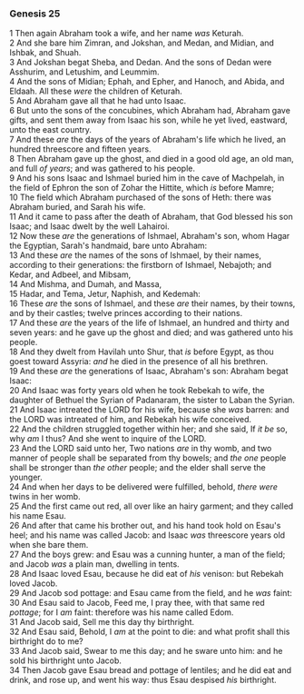 ### Genesis 25

1 Then again Abraham took a wife, and her name *was* Keturah.  
2 And she bare him Zimran, and Jokshan, and Medan, and Midian, and Ishbak, and Shuah.  
3 And Jokshan begat Sheba, and Dedan. And the sons of Dedan were Asshurim, and Letushim, and Leummim.  
4 And the sons of Midian; Ephah, and Epher, and Hanoch, and Abida, and Eldaah. All these *were* the children of Keturah.  
5 And Abraham gave all that he had unto Isaac.  
6 But unto the sons of the concubines, which Abraham had, Abraham gave gifts, and sent them away from Isaac his son, while he yet lived, eastward, unto the east country.  
7 And these *are* the days of the years of Abraham's life which he lived, an hundred threescore and fifteen years.  
8 Then Abraham gave up the ghost, and died in a good old age, an old man, and full *of years*; and was gathered to his people.  
9 And his sons Isaac and Ishmael buried him in the cave of Machpelah, in the field of Ephron the son of Zohar the Hittite, which *is* before Mamre;  
10 The field which Abraham purchased of the sons of Heth: there was Abraham buried, and Sarah his wife.  
11 And it came to pass after the death of Abraham, that God blessed his son Isaac; and Isaac dwelt by the well Lahairoi.  
12 Now these *are* the generations of Ishmael, Abraham's son, whom Hagar the Egyptian, Sarah's handmaid, bare unto Abraham:  
13 And these *are* the names of the sons of Ishmael, by their names, according to their generations: the firstborn of Ishmael, Nebajoth; and Kedar, and Adbeel, and Mibsam,  
14 And Mishma, and Dumah, and Massa,  
15 Hadar, and Tema, Jetur, Naphish, and Kedemah:  
16 These *are* the sons of Ishmael, and these *are* their names, by their towns, and by their castles; twelve princes according to their nations.  
17 And these *are* the years of the life of Ishmael, an hundred and thirty and seven years: and he gave up the ghost and died; and was gathered unto his people.  
18 And they dwelt from Havilah unto Shur, that *is* before Egypt, as thou goest toward Assyria: *and* he died in the presence of all his brethren.  
19 And these *are* the generations of Isaac, Abraham's son: Abraham begat Isaac:  
20 And Isaac was forty years old when he took Rebekah to wife, the daughter of Bethuel the Syrian of Padanaram, the sister to Laban the Syrian.  
21 And Isaac intreated the LORD for his wife, because she *was* barren: and the LORD was intreated of him, and Rebekah his wife conceived.  
22 And the children struggled together within her; and she said, If *it be* so, why *am* I thus? And she went to inquire of the LORD.  
23 And the LORD said unto her, Two nations *are* in thy womb, and two manner of people shall be separated from thy bowels; and *the one* people shall be stronger than *the other* people; and the elder shall serve the younger.  
24 And when her days to be delivered were fulfilled, behold, *there were* twins in her womb.  
25 And the first came out red, all over like an hairy garment; and they called his name Esau.  
26 And after that came his brother out, and his hand took hold on Esau's heel; and his name was called Jacob: and Isaac *was* threescore years old when she bare them.  
27 And the boys grew: and Esau was a cunning hunter, a man of the field; and Jacob *was* a plain man, dwelling in tents.  
28 And Isaac loved Esau, because he did eat of *his* venison: but Rebekah loved Jacob.  
29 And Jacob sod pottage: and Esau came from the field, and he *was* faint:  
30 And Esau said to Jacob, Feed me, I pray thee, with that same red *pottage*; for I *am* faint: therefore was his name called Edom.  
31 And Jacob said, Sell me this day thy birthright.  
32 And Esau said, Behold, I *am* at the point to die: and what profit shall this birthright do to me?  
33 And Jacob said, Swear to me this day; and he sware unto him: and he sold his birthright unto Jacob.  
34 Then Jacob gave Esau bread and pottage of lentiles; and he did eat and drink, and rose up, and went his way: thus Esau despised *his* birthright.  
